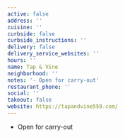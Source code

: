 ```yaml
---
active: false
address: ''
cuisine: ''
curbside: false
curbside_instructions: ''
delivery: false
delivery_service_websites: ''
hours: ''
name: Tap & Vine
neighborhood: ''
notes: '- Open for carry-out'
restaurant_phone: ''
social: ''
takeout: false
website: https://tapandvine559.com/
---
```


- Open for carry-out